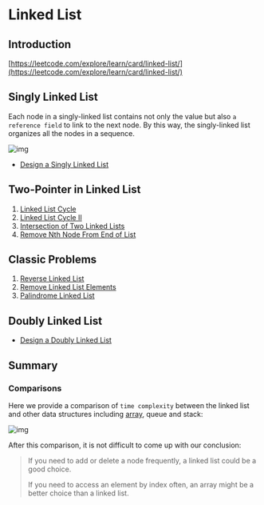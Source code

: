 # Linked List


## Introduction
[https://leetcode.com/explore/learn/card/linked-list/](https://leetcode.com/explore/learn/card/linked-list/)


## Singly Linked List

Each node in a singly-linked list contains not only the value but also `a reference field` to link to the next node. By this way, the singly-linked list organizes all the nodes in a sequence.

![img](https://s3-lc-upload.s3.amazonaws.com/uploads/2018/04/12/screen-shot-2018-04-12-at-152754.png)

- [Design a Singly Linked List](SinglyLinkedList/DesignLinkedList.md)


## Two-Pointer in Linked List

1. [Linked List Cycle](TwoPointer/LinkedListCycle.md)
2. [Linked List Cycle II](TwoPointer/LinkedListCycleII.md)
3. [Intersection of Two Linked Lists](TwoPointer/Intersection.md)
4. [Remove Nth Node From End of List](TwoPointer/RemoveNth.md)


## Classic Problems

1. [Reverse Linked List](Classic/Reverse.md)
2. [Remove Linked List Elements](Classic/RemoveElements.md)
3. [Palindrome Linked List](Classic/PalindromeLinkedList/PalindromeLinkedList.md)


## Doubly Linked List

- [Design a Doubly Linked List]()


## Summary

### Comparisons

Here we provide a comparison of `time complexity` between the linked list and other data structures including [array](https://leetcode.com/explore/learn/card/array-and-string/), queue and stack:

![img](https://s3-lc-upload.s3.amazonaws.com/uploads/2018/04/29/screen-shot-2018-04-28-at-174531.png)

After this comparison, it is not difficult to come up with our conclusion:

> If you need to add or delete a node frequently, a linked list could be a good choice.
>
> If you need to access an element by index often, an array might be a better choice than a linked list.